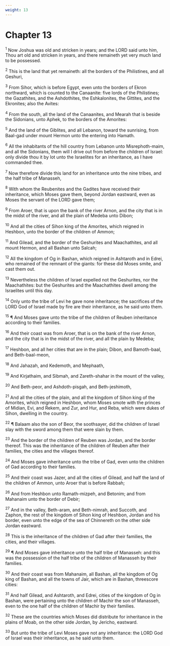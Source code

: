 ```yaml
---
weight: 13
---
```


# Chapter 13

<sup>1</sup> Now Joshua was old and stricken in years; and the LORD said unto him, Thou art old and stricken in years, and there remaineth yet very much land to be possessed. 

<sup>2</sup> This is the land that yet remaineth: all the borders of the Philistines, and all Geshuri, 

<sup>3</sup> From Sihor, which is before Egypt, even unto the borders of Ekron northward, which is counted to the Canaanite: five lords of the Philistines; the Gazathites, and the Ashdothites, the Eshkalonites, the Gittites, and the Ekronites; also the Avites: 

<sup>4</sup> From the south, all the land of the Canaanites, and Mearah that is beside the Sidonians, unto Aphek, to the borders of the Amorites: 

<sup>5</sup> And the land of the Giblites, and all Lebanon, toward the sunrising, from Baal-gad under mount Hermon unto the entering into Hamath. 

<sup>6</sup> All the inhabitants of the hill country from Lebanon unto Misrephoth-maim, and all the Sidonians, them will I drive out from before the children of Israel: only divide thou it by lot unto the Israelites for an inheritance, as I have commanded thee. 

<sup>7</sup> Now therefore divide this land for an inheritance unto the nine tribes, and the half tribe of Manasseh, 

<sup>8</sup> With whom the Reubenites and the Gadites have received their inheritance, which Moses gave them, beyond Jordan eastward, even as Moses the servant of the LORD gave them; 

<sup>9</sup> From Aroer, that is upon the bank of the river Arnon, and the city that is in the midst of the river, and all the plain of Medeba unto Dibon; 

<sup>10</sup> And all the cities of Sihon king of the Amorites, which reigned in Heshbon, unto the border of the children of Ammon; 

<sup>11</sup> And Gilead, and the border of the Geshurites and Maachathites, and all mount Hermon, and all Bashan unto Salcah; 

<sup>12</sup> All the kingdom of Og in Bashan, which reigned in Ashtaroth and in Edrei, who remained of the remnant of the giants: for these did Moses smite, and cast them out. 

<sup>13</sup> Nevertheless the children of Israel expelled not the Geshurites, nor the Maachathites: but the Geshurites and the Maachathites dwell among the Israelites until this day. 

<sup>14</sup> Only unto the tribe of Levi he gave none inheritance; the sacrifices of the LORD God of Israel made by fire are their inheritance, as he said unto them. 

<sup>15</sup> ¶ And Moses gave unto the tribe of the children of Reuben inheritance according to their families. 

<sup>16</sup> And their coast was from Aroer, that is on the bank of the river Arnon, and the city that is in the midst of the river, and all the plain by Medeba; 

<sup>17</sup> Heshbon, and all her cities that are in the plain; Dibon, and Bamoth-baal, and Beth-baal-meon, 

<sup>18</sup> And Jahazah, and Kedemoth, and Mephaath, 

<sup>19</sup> And Kirjathaim, and Sibmah, and Zareth-shahar in the mount of the valley, 

<sup>20</sup> And Beth-peor, and Ashdoth-pisgah, and Beth-jeshimoth, 

<sup>21</sup> And all the cities of the plain, and all the kingdom of Sihon king of the Amorites, which reigned in Heshbon, whom Moses smote with the princes of Midian, Evi, and Rekem, and Zur, and Hur, and Reba, which were dukes of Sihon, dwelling in the country. 

<sup>22</sup> ¶ Balaam also the son of Beor, the soothsayer, did the children of Israel slay with the sword among them that were slain by them. 

<sup>23</sup> And the border of the children of Reuben was Jordan, and the border thereof. This was the inheritance of the children of Reuben after their families, the cities and the villages thereof. 

<sup>24</sup> And Moses gave inheritance unto the tribe of Gad, even unto the children of Gad according to their families. 

<sup>25</sup> And their coast was Jazer, and all the cities of Gilead, and half the land of the children of Ammon, unto Aroer that is before Rabbah; 

<sup>26</sup> And from Heshbon unto Ramath-mizpeh, and Betonim; and from Mahanaim unto the border of Debir; 

<sup>27</sup> And in the valley, Beth-aram, and Beth-nimrah, and Succoth, and Zaphon, the rest of the kingdom of Sihon king of Heshbon, Jordan and his border, even unto the edge of the sea of Chinnereth on the other side Jordan eastward. 

<sup>28</sup> This is the inheritance of the children of Gad after their families, the cities, and their villages. 

<sup>29</sup> ¶ And Moses gave inheritance unto the half tribe of Manasseh: and this was the possession of the half tribe of the children of Manasseh by their families. 

<sup>30</sup> And their coast was from Mahanaim, all Bashan, all the kingdom of Og king of Bashan, and all the towns of Jair, which are in Bashan, threescore cities: 

<sup>31</sup> And half Gilead, and Ashtaroth, and Edrei, cities of the kingdom of Og in Bashan, were pertaining unto the children of Machir the son of Manasseh, even to the one half of the children of Machir by their families. 

<sup>32</sup> These are the countries which Moses did distribute for inheritance in the plains of Moab, on the other side Jordan, by Jericho, eastward. 

<sup>33</sup> But unto the tribe of Levi Moses gave not any inheritance: the LORD God of Israel was their inheritance, as he said unto them. 


